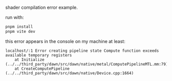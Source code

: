 shader compilation error example.

run with:

```sh
pnpm install
pnpm vite dev
```


this error appears in the console on my machine at least:

```
localhost/:1 Error creating pipeline state Compute function exceeds available temporary registers
    at Initialize (../../third_party/dawn/src/dawn/native/metal/ComputePipelineMTL.mm:79)
    at CreateComputePipeline (../../third_party/dawn/src/dawn/native/Device.cpp:1664)

```